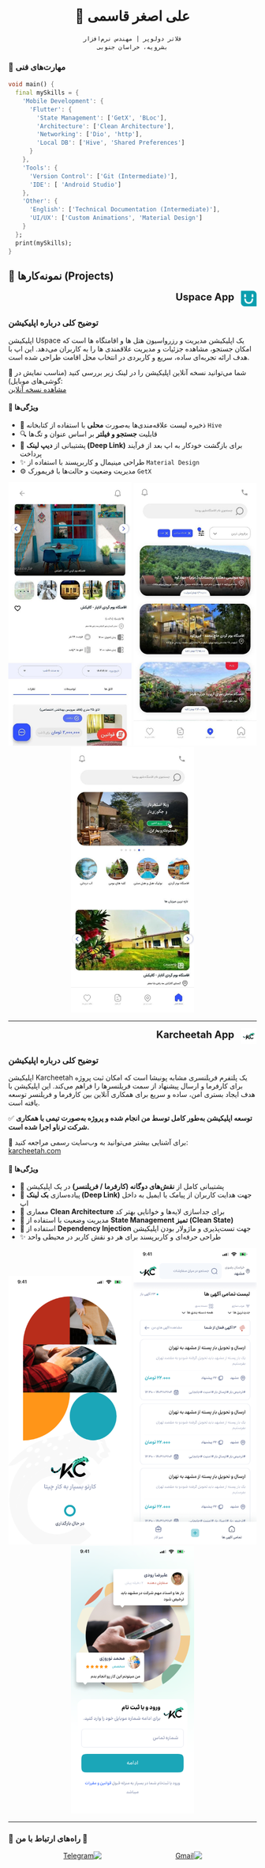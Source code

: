 <div align="center">


# 👋 علی اصغر قاسمی  
`فلاتر دولوپر | مهندس نرم‌افزار`  
`بشرویه، خراسان جنوبی`

</div>

### 🧰 **مهارت‌های فنی**  
```dart
void main() {
  final mySkills = {
    'Mobile Development': {
      'Flutter': {
        'State Management': ['GetX', 'BLoc'],
        'Architecture': ['Clean Architecture'],
        'Networking': ['Dio', 'http'],
        'Local DB': ['Hive', 'Shared Preferences']
      }
    },
    'Tools': {
      'Version Control': ['Git (Intermediate)'],
      'IDE': [ 'Android Studio']
    },
    'Other': {
      'English': ['Technical Documentation (Intermediate)'],
      'UI/UX': ['Custom Animations', 'Material Design']
    }
  };
  print(mySkills);
}
```



## 📁 نمونه‌کارها (Projects)




<p align="right">
    <a href="https://uspace.ir" target="_blank" style="font-size: 20px; text-decoration: none; color: inherit;">
    <strong>Uspace App</strong>
  </a>
  <img src="assets/logo/Uspace-logo-sign.png" alt="Uspace Logo" width="32" style="vertical-align: middle; margin-left: 8px;" />
</p>

### توضیح کلی درباره اپلیکیشن  
اپلیکیشن Uspace یک اپلیکیشن مدیریت و رزرواسیون هتل ها و اقامتگاه ها است که امکان جستجو، مشاهده جزئیات و مدیریت علاقمندی ها را به کاربران می‌دهد. 
این اپ با هدف ارائه تجربه‌ای ساده، سریع و کاربردی در انتخاب محل اقامت طراحی شده است.

🔗 شما می‌توانید نسخه آنلاین اپلیکیشن را در لینک زیر بررسی کنید (مناسب نمایش در گوشی‌های موبایل):  
[مشاهده نسخه آنلاین](https://aliasghar144.github.io/uspace.ir.web/)  


#### 🧩 ویژگی‌ها  
- 📁 ذخیره لیست علاقه‌مندی‌ها به‌صورت **محلی** با استفاده از کتابخانه `Hive`  
- 🔍 قابلیت **جستجو و فیلتر** بر اساس عنوان و تگ‌ها  
- 🔗 پشتیبانی از **دیپ لینک (Deep Link)** برای بازگشت خودکار به اپ بعد از فرآیند پرداخت  
- ✨ طراحی مینیمال و کاربرپسند با استفاده از `Material Design`  
- ⚙️ مدیریت وضعیت و حالت‌ها با فریمورک `GetX`


<div align="center">
  <img src="assets/screen/uspace/1.jpg" width="250" alt="Uspace Screenshot 1"/>
  <img src="assets/screen/uspace/2.jpg" width="250" alt="Uspace Screenshot 2"/>
  <img src="assets/screen/uspace/3.jpg" width="250" alt="Uspace Screenshot 2"/>
</div>

---


<p align="right">
    <a href="https://karcheetah.com" target="_blank" style="font-size: 20px; text-decoration: none; color: inherit;">
    <strong>Karcheetah App</strong>
  </a>
  <img src="assets/logo/karchita.png" alt="Karcheetah Logo" width="32" style="vertical-align: middle; margin-left: 8px;" />
</p>

### توضیح کلی درباره اپلیکیشن  
اپلیکیشن Karcheetah یک پلتفرم فریلنسری مشابه پونیشا است که امکان ثبت پروژه برای کارفرما و ارسال پیشنهاد از سمت فریلنسرها را فراهم می‌کند. این اپلیکیشن با هدف ایجاد بستری امن، ساده و سریع برای همکاری آنلاین بین کارفرما و فریلنسر توسعه یافته است.

✅ **توسعه اپلیکیشن به‌طور کامل توسط من انجام شده و پروژه به‌صورت تیمی با همکاری شرکت ترناو اجرا شده است.**

🔗 برای آشنایی بیشتر می‌توانید به وب‌سایت رسمی مراجعه کنید:  
[karcheetah.com](https://karcheetah.com)

#### 🧩 ویژگی‌ها  
- 🔁 پشتیبانی کامل از **نقش‌های دوگانه (کارفرما / فریلنسر)** در یک اپلیکیشن  
- 📎 پیاده‌سازی **بک لینک (Deep Link)** جهت هدایت کاربران از پیامک یا ایمیل به داخل اپ  
- 🧱 معماری **Clean Architecture** برای جداسازی لایه‌ها و خوانایی بهتر کد  
- 🧠 مدیریت وضعیت با استفاده از **State Management تمیز (Clean State)**  
- 💉 استفاده از **Dependency Injection** جهت تست‌پذیری و ماژولار بودن اپلیکیشن  
- ✨ طراحی حرفه‌ای و کاربرپسند برای هر دو نقش کاربر در محیطی واحد  

<div align="center">
  <img src="assets/screen/karchita/1.png" width="250" alt="Karcheetah Screenshot 1"/>
  <img src="assets/screen/karchita/2.png" width="250" alt="Karcheetah Screenshot 2"/>
  <img src="assets/screen/karchita/3.png" width="250" alt="Karcheetah Screenshot 3"/>
</div>

---


### 💬 راه‌های ارتباط با من 💬

<div align="center" dir="rtl">
  <div style="display: flex; justify-content: center; gap: 150px; flex-wrap: wrap;">
    <a href="mailto:aliasgharghasemi51@gmail.com">
      <img src="https://img.icons8.com/color/48/000000/gmail-new.png" width="48" title="Gmail" />
    </a>    
    <a href="https://t.me/Aag144">
      <img src="https://img.icons8.com/color/48/000000/telegram-app--v1.png" width="48" title="Telegram" />
    </a>
  </div>
</div>
